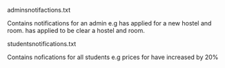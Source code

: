 adminsnotifactions.txt

Contains notifications for an admin e.g
<studentname> has applied for a new hostel and room.
<studentname> has applied to be clear a hostel and room.

studentsnotifications.txt

Contains nofications for all students e.g
prices for <hostelname> have increased by 20%
